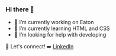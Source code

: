 ### Hi there 👋

- 🔭 I’m currently working on Eaton
- 🌱 I’m currently learning HTML and CSS
- 🤔 I’m looking for help with developing

:link: Let's connect! :arrow_right: 
[LinkedIn](https://www.linkedin.com/in/luizamarreiro/)


